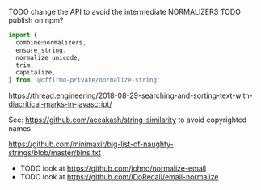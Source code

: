 
TODO change the API to avoid the intermediate NORMALIZERS
TODO publish on npm?


```ts
import {
  combineꓽnormalizers,
  ensure_string,
  normalize_unicode,
  trim,
  capitalize,
} from '@offirmo-private/normalize-string'

```
https://thread.engineering/2018-08-29-searching-and-sorting-text-with-diacritical-marks-in-javascript/

See: https://github.com/aceakash/string-similarity
to avoid copyrighted names

https://github.com/minimaxir/big-list-of-naughty-strings/blob/master/blns.txt

* TODO look at https://github.com/johno/normalize-email
* TODO look at https://github.com/iDoRecall/email-normalize
